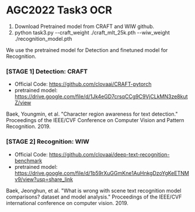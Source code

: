 # AGC2022 Task3 OCR

1. Download Pretrained model from CRAFT and WIW github.
2. python task3.py --craft_weight ./craft_mlt_25k.pth --wiw_weight ./recognition_model.pth

We use the pretrained model for Detection and finetuned model for Recognition.


### [STAGE 1] Detection: CRAFT 
- Official Code: https://github.com/clovaai/CRAFT-pytorch
- pretrained model: https://drive.google.com/file/d/1Jk4eGD7crsqCCg9C9VjCLkMN3ze8kutZ/view

Baek, Youngmin, et al. "Character region awareness for text detection." Proceedings of the IEEE/CVF Conference on Computer Vision and Pattern Recognition. 2019.

### [STAGE 2] Recognition: WIW
- Official Code: https://github.com/clovaai/deep-text-recognition-benchmark
- pretrained model: https://drive.google.com/file/d/1b59rXuGGmKne1AuHnkgDzoYgKeETNMv9/view?usp=share_link

Baek, Jeonghun, et al. "What is wrong with scene text recognition model comparisons? dataset and model analysis." Proceedings of the IEEE/CVF international conference on computer vision. 2019.
